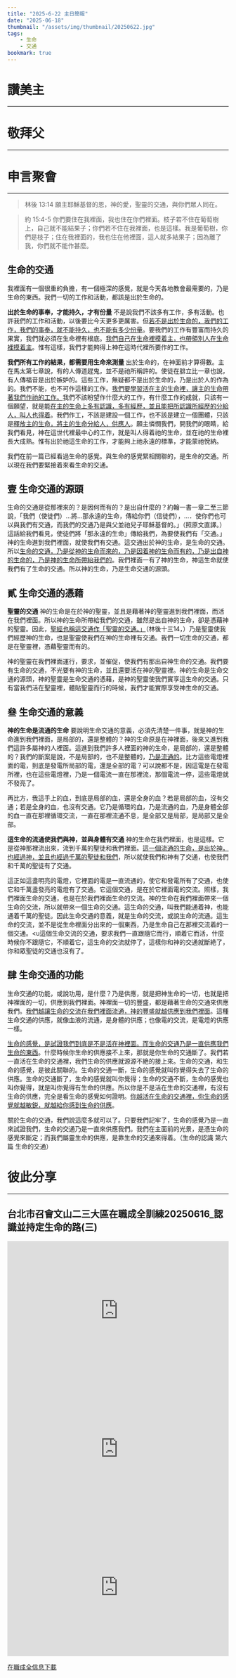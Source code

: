 ```yaml
---
title: "2025-6-22 主日簡報"
date: "2025-06-18"
thumbnail: "/assets/img/thumbnail/20250622.jpg"
tags:
    - 生命
    - 交通
bookmark: true
---
```


# 讚美主
___

# 敬拜父
___

# 申言聚會
___

> 林後 13:14 願主耶穌基督的恩，神的愛，聖靈的交通，與你們眾人同在。

> 約 15:4-5 你們要住在我裡面，我也住在你們裡面。枝子若不住在葡萄樹上，自己就不能結果子；你們若不住在我裡面，也是這樣。我是葡萄樹，你們是枝子；住在我裡面的，我也住在他裡面，這人就多結果子；因為離了我，你們就不能作甚麼。

##  **生命的交通**

我裡面有一個很重的負擔，有一個極深的感覺，就是今天各地教會最需要的，乃是生命的東西。我們一切的工作和活動，都該是出於生命的。

**出於生命的事奉，才能持久，才有份量** 不是說我們不該多有工作，多有活動。也許我們的工作和活動，以後要比今天更多更厲害。但<u>若不是出於生命的，我們的工作，我們的事奉，就不能持久，也不能有多少份量</u>。要我們的工作有豐富而持久的果實，我們就必須在生命裡有根底。<u>我們自己在生命裡摸</u><u>着</u><u>主，也帶領別人在生命裡摸</u><u>着</u><u>主</u>。惟有這樣，我們才能夠得上神在這時代裡所要作的工作。

**我們所有工作的結果，都需要用生命來測量**  出於生命的，在神面前才算得數。主在馬太第七章說，有的人傳道趕鬼，並不是祂所稱許的。使徒在腓立比一章也說，有人傳福音是出於嫉妒的。這些工作，無疑都不是出於生命的，乃是出於人的作為的。我們不能，也不可作這樣的工作。<u>我們要學習活在主的生命裡，讓主的生命帶著我們作祂的工作。</u>我們不該盼望作什麼大的工作，有什麼工作的成就，只該有一個願望，就是能<u>在主的生命上多有認識，多有經歷，並且能把所認識所經歷的分給人，叫人也得</u><u>着</u>。我們作工，不該是建設一個工作，也不該是建立一個團體，只該是<u>釋放主的生命，將主的生命分給人，供應人</u>。願主憐憫我們，開我們的眼睛，給我們看見，神在這世代裡最中心的工作，就是叫人得着祂的生命，並在祂的生命裡長大成熟。惟有出於祂這生命的工作，才能夠上祂永遠的標準，才能蒙祂悅納。

我們在前一篇已經看過生命的感覺。與生命的感覺緊相關聯的，是生命的交通。所以現在我們要緊接着來看生命的交通。

## 壹 生命交通的源頭

生命的交通是從那裡來的？是因何而有的？是出自什麼的？約翰一書一章二至三節說，「我們（使徒們）…將…那永遠的生命，傳給你們（信徒們），…．使你們也可以與我們有交通，而我們的交通乃是與父並祂兒子耶穌基督的。」（照原文直譯。）這話給我們看見，使徒們將「那永遠的生命」傳給我們，為要使我們有「交通。」神的生命進到我們裡面，就使我們有交通。這交通出於神的生命，是生命的交通。所以<u>生命的交通，乃是從神的生命而來的，乃是因</u><u>着</u><u>神的生</u><u>命而有的，乃是出自神的生命的，乃是神的生命所帶紿我們的</u>。我們裡面一有了神的生命，神這生命就使我們有了生命的交通。所以神的生命，乃是生命交通的源頭。

## 貳 生命交通的憑藉

**聖靈的交通** 神的生命是在於神的聖靈，並且是藉著神的聖靈進到我們裡面，而活在我們裡面。所以神的生命所帶給我們的交通，雖然是出自神的生命，卻是憑藉神的聖靈。因此，<u>聖經也稱這交通作「聖靈的交通。」</u>（林後十三14，）乃是聖靈使我們經歷神的生命，也是聖靈使我們在神的生命裡有交通。我們一切生命的交通，都是在聖靈裡，憑藉聖靈而有的。

神的聖靈在我們裡面運行，要求，並催促，使我們有那出自神生命的交通。我們要有生命的交通，不光要有神的生命，並且還要活在神的聖靈裡。神的生命是生命交通的源頭，神的聖靈是生命交通的憑藉，是神的聖靈使我們實享這生命的交通。只有當我們活在聖靈裡，體貼聖靈而行的時候，我們才能實際享受神生命的交通。

## 叄 生命交通的意義

**神的生命是流通的生命** 要說明生命交通的意義，必須先清楚一件事，就是神的生命進到我們裡面，是局部的，還是整體的？神的生命原是在神裡面，後來又進到我們這許多屬神的人裡面。這進到我們許多人裡面的神的生命，是局部的，還是整體的？我們的斷案是說，不是局部的，也不是整體的，<u>乃是流通的</u>。比方這些電燈裡面的電，到底是發電所局部的電，還是全部的電？可以說都不是，因這電是在發電所裡，也在這些電燈裡，乃是一個電流一直在那裡流，那個電流一停，這些電燈就不發亮了。

再比方，我這手上的血，到底是局部的血，還是全身的血？若是局部的血，沒有交通；若是全身的血，也沒有交通。它乃是循環的血，乃是流通的血，乃是身體全部的血一直在那裡循環交流，一直在那裡流通不息，是全部又是局部，是局部又是全部。

**這生命的流通使我們與神，並與身體有交通** 神的生命在我們裡面，也是這樣。它是從神那裡流出來，流到千萬的聖徒和我們裡面。<u>這一個流通的生命，是出於神，也經過神，並且也經過千萬的聖徒和我們</u>，所以就使我們和神有了交通，也使我們和千萬的聖徒有了交通。

這正如這盞明亮的電燈，它裡面的電是一直流通的，使它和發電所有了交通，也使它和千萬盞發亮的電燈有了交通。它這個交通，是在於它裡面電的交流。照樣，我們裡面生命的交通，也是在於我們裡面生命的交流。神的生命在我們裡面帶來一個生命的交流，所以就帶來一個生命的交通。這生命的交通，叫我們能通着神，也能通着千萬的聖徒。因此生命交通的意義，就是生命的交流，或說生命的流通。這生命的交流，並不是從生命裡面分出來的一個東西，乃是生命自己在那裡交流着的一個交通。<u這個生命交流的交通，要求我們一直跟隨它而行，順着它而活，什麼時候你不跟隨它，不順着它，這生命的交流就停了，這樣你和神的交通就斷絶了，你和眾聖徒的交通也沒有了</u>。

## 肆 生命交通的功能

生命交通的功能，或說功用，是什麼？乃是供應，就是把神生命的一切，也就是把神裡面的一切，供應到我們裡面。神裡面一切的豐盛，都是藉著生命的交通來供應我們。<u>我們越讓生命的交流在我們裡面流通，神的豐盛就越供</u><u>應到我們裡面</u>。這種生命交通的供應，就像血液的流通，是身體的供應；也像電的交流，是電燈的供應一樣。

<u>生命的感覺，是試證我們到底是不是活在神裡面。而生命的交通乃是一直供應我們生命的東西</u>。什麼時候你生命的供應接不上來，那就是你生命的交通斷了。我們若一直活在生命的交通裡，我們生命的供應就源源不絶的接上來。生命的交通，和生命的感覺，是彼此關聯的。生命的交通一斷，生命的感覺就叫你覺得失去了生命的供應。生命的交通斷了，生命的感覺就叫你覺得；生命的交通不斷，生命的感覺也叫你覺得，就是叫你覺得有生命的供應。所以你是不是活在生命的交通裡，有沒有生命的供應，完全是看生命的感覺如何證明。<u>你越活在生命的交通裡，你生命的感覺就越敏</u><u>鋭</u><u>，就越給你感到生命的供應</u>。

關於生命的交通，我們說這麼多就可以了。只要我們記牢了，生命的感覺乃是一直來試證我們，生命的交通乃是一直來供應我們。我們在主面前的光景，是憑生命的感覺來斷定；而我們屬靈生命的供應，是靠生命的交通來得着。（生命的認識 第六篇 生命的交通）

# 彼此分享
___

## 台北市召會文山二三大區在職成全訓練20250616_認識並持定生命的路(三)

<iframe width="100%" height="315" src="https://www.youtube.com/embed/lBOJKsjXoSM?si=wv-WJFuo7JjBec3-" title="YouTube video player" frameborder="0" allow="accelerometer; autoplay; clipboard-write; encrypted-media; gyroscope; picture-in-picture; web-share" referrerpolicy="strict-origin-when-cross-origin" allowfullscreen></iframe>

<iframe width="100%" height="315" src="https://www.youtube.com/embed/yXRmJ_sZxd4?si=uLWv9iKWM_bsIn4R" title="YouTube video player" frameborder="0" allow="accelerometer; autoplay; clipboard-write; encrypted-media; gyroscope; picture-in-picture; web-share" referrerpolicy="strict-origin-when-cross-origin" allowfullscreen></iframe>

<iframe width="100%" height="315" src="https://www.youtube.com/embed/SduSFNeoOP0?si=k_gp81TdhhJvg0ZW" title="YouTube video player" frameborder="0" allow="accelerometer; autoplay; clipboard-write; encrypted-media; gyroscope; picture-in-picture; web-share" referrerpolicy="strict-origin-when-cross-origin" allowfullscreen></iframe>

<a href="../../assets/docs/2025toKnowAndHoldFastTheWayOfLife-3.pdf" download="認識並持定生命的路(三).pdf">在職成全信息下載</a>

<object data="../../assets/docs/2025toKnowAndHoldFastTheWayOfLife-3.pdf" width="100%" height="1000" type='application/pdf'></object>
